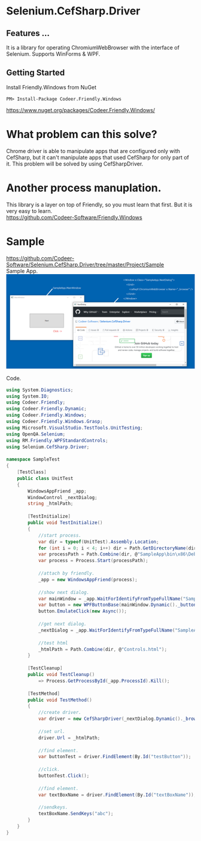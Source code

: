 Selenium.CefSharp.Driver
======================

## Features ...
It is a library for operating ChromiumWebBrowser with the interface of Selenium.
Supports WinForms & WPF.

## Getting Started
Install Friendly.Windows from NuGet

    PM> Install-Package Codeer.Friendly.Windows
https://www.nuget.org/packages/Codeer.Friendly.Windows/

# What problem can this solve?
Chrome driver is able to manipulate apps that are configured only with CefSharp, but it can't manipulate apps that used CefSharp for only part of it.
This problem will be solved by using CefSharpDriver.

# Another process manuplation.
This library is a layer on top of Friendly, so you must learn that first. But it is very easy to learn.<br>
https://github.com/Codeer-Software/Friendly.Windows

# Sample
https://github.com/Codeer-Software/Selenium.CefSharp.Driver/tree/master/Project/Sample<br>
Sample App.<br>
 ![Sample App.](Img/SampleApp.png)

Code.<br>
```cs  
using System.Diagnostics;
using System.IO;
using Codeer.Friendly;
using Codeer.Friendly.Dynamic;
using Codeer.Friendly.Windows;
using Codeer.Friendly.Windows.Grasp;
using Microsoft.VisualStudio.TestTools.UnitTesting;
using OpenQA.Selenium;
using RM.Friendly.WPFStandardControls;
using Selenium.CefSharp.Driver;

namespace SampleTest
{
    [TestClass]
    public class UnitTest
    {
        WindowsAppFriend _app;
        WindowControl _nextDialog;
        string _htmlPath;

        [TestInitialize]
        public void TestInitialize()
        {
            //start process.
            var dir = typeof(UnitTest).Assembly.Location;
            for (int i = 0; i < 4; i++) dir = Path.GetDirectoryName(dir);
            var processPath = Path.Combine(dir, @"SampleApp\bin\x86\Debug\SampleApp.exe");
            var process = Process.Start(processPath);

            //attach by friendly.
            _app = new WindowsAppFriend(process);

            //show next dialog.
            var mainWindow = _app.WaitForIdentifyFromTypeFullName("SampleApp.MainWindow");
            var button = new WPFButtonBase(mainWindow.Dynamic()._buttonNextDialog);
            button.EmulateClick(new Async());

            //get next dialog.
            _nextDialog = _app.WaitForIdentifyFromTypeFullName("SampleApp.NextDialog");

            //test html
            _htmlPath = Path.Combine(dir, @"Controls.html");
        }

        [TestCleanup]
        public void TestCleanup()
            => Process.GetProcessById(_app.ProcessId).Kill();

        [TestMethod]
        public void TestMethod()
        {
            //create driver.
            var driver = new CefSharpDriver(_nextDialog.Dynamic()._browser);

            //set url.
            driver.Url = _htmlPath;
         
            //find element.
            var buttonTest = driver.FindElement(By.Id("testButton"));

            //click.
            buttonTest.Click();

            //find element.
            var textBoxName = driver.FindElement(By.Id("textBoxName"));

            //sendkeys.
            textBoxName.SendKeys("abc");
        }
    }
}
```



